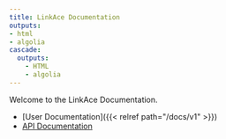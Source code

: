 ```yaml
---
title: LinkAce Documentation
outputs:
- html
- algolia 
cascade:
  outputs:
    - HTML
    - algolia
---
```


Welcome to the LinkAce Documentation.

* [User Documentation]({{< relref path="/docs/v1" >}})
* [API Documentation](https://linkace.stoplight.io/docs/api-docs/)
